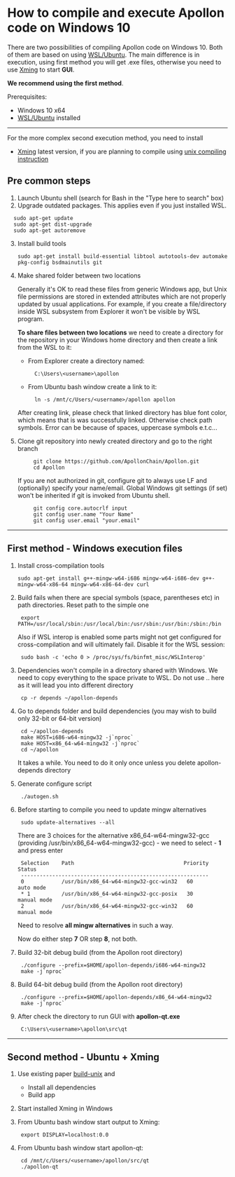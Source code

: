 # How to compile and execute Apollon code on Windows 10

There are two possibilities of compiling Apollon code on Windows 10.
 Both of them are based on using [WSL/Ubuntu](https://msdn.microsoft.com/en-us/commandline/wsl/install_guide).
 The main difference is in execution, using first method you will get .exe files, otherwise you need to use [Xming](http://www.straightrunning.com/XmingNotes/) to start **GUI**.
 
 **We recommend using the first method**.

 Prerequisites:
 
 * Windows 10 x64
 * [WSL/Ubuntu](https://msdn.microsoft.com/en-us/commandline/wsl/install_guide) installed
---
For the more complex second execution method, you need to install
 * [Xming](http://www.straightrunning.com/XmingNotes/) latest version, if you are planning to compile using [unix compiling instruction](https://github.com/ApollonChain/Apollon/blob/master/doc/build-unix.md)


## Pre common steps

1. Launch Ubuntu shell (search for Bash in the "Type here to search" box)
2. Upgrade outdated packages. This applies even if you just installed WSL.
      
```
  sudo apt-get update
  sudo apt-get dist-upgrade
  sudo apt-get autoremove
```
3.   Install build tools 

        `sudo apt-get install build-essential libtool autotools-dev automake pkg-config bsdmainutils git`

4. Make shared folder between two locations

    Generally it's OK to read these files from generic Windows app, but Unix file permissions are stored in extended
    attributes which are not properly updated by usual applications. For example, if you create a file/directory inside
    WSL subsystem from Explorer it won't be visible by WSL program.

    **To share files between two locations** we need to create a directory for the repository in your Windows home directory
    and then create a link from the WSL to it:

    * From Explorer create a directory named:

            C:\Users\<username>\apollon
    * From Ubuntu bash window create a link to it:
  
            ln -s /mnt/c/Users/<username>/apollon apollon   
    
    After creating link, please check that linked directory has blue font color, which means that is was successfully linked. Otherwise check path symbols. Error can be because of spaces, uppercase symbols e.t.c...

5. Clone git repository into newly created directory and go to the right branch
   
            git clone https://github.com/ApollonChain/Apollon.git
            cd Apollon
    If you are not authorized in git, configure git to always use LF and (optionally) specify your name/email. Global Windows git settings (if set)
    won't be inherited if git is invoked from Ubuntu shell.

            git config core.autocrlf input
            git config user.name "Your Name"
            git config user.email "your.email"
---
## First method - Windows execution files
 1. Install cross-compilation tools

        sudo apt-get install g++-mingw-w64-i686 mingw-w64-i686-dev g++-mingw-w64-x86-64 mingw-w64-x86-64-dev curl

1. Build fails when there are special symbols (space, parentheses etc) in path directories. Reset path to the simple one

        export PATH=/usr/local/sbin:/usr/local/bin:/usr/sbin:/usr/bin:/sbin:/bin

    Also if WSL interop is enabled some parts might not get configured for cross-compilation and will ultimately fail.
    Disable it for the WSL session:

        sudo bash -c 'echo 0 > /proc/sys/fs/binfmt_misc/WSLInterop'

2. Dependencies won't compile in a directory shared with Windows. We need to copy everything to the space private to
    WSL. Do not use .. here as it will lead you into different directory

        cp -r depends ~/apollon-depends

3. Go to depends folder and build dependencies (you may wish to build only 32-bit or 64-bit version)

        cd ~/apollon-depends
        make HOST=i686-w64-mingw32 -j`nproc`
        make HOST=x86_64-w64-mingw32 -j`nproc`
        cd ~/apollon
    It takes a while. You need to do it only once unless you delete apollon-depends directory

4. Generate configure script

        ./autogen.sh

5. Before starting to compile you need to update mingw alternatives
    
        sudo update-alternatives --all

    There are 3 choices for the alternative x86_64-w64-mingw32-gcc (providing /usr/bin/x86_64-w64-mingw32-gcc) - we need to select - **1** and press enter

        Selection    Path                                   Priority   Status
        ------------------------------------------------------------
        0            /usr/bin/x86_64-w64-mingw32-gcc-win32   60        auto mode
        * 1          /usr/bin/x86_64-w64-mingw32-gcc-posix   30        manual mode
        2            /usr/bin/x86_64-w64-mingw32-gcc-win32   60        manual mode

    Need to resolve **all mingw alternatives** in such a way.

    Now do either step **7** OR step **8**, not both.

6. Build 32-bit debug build (from the Apollon root directory)
    
        ./configure --prefix=$HOME/apollon-depends/i686-w64-mingw32
        make -j`nproc`

7. Build 64-bit debug build (from the Apollon root directory)
     
        ./configure --prefix=$HOME/apollon-depends/x86_64-w64-mingw32
        make -j`nproc`

8. After check the directory to run GUI with __apollon-qt.exe__
    
        C:\Users\<username>\apollon\src\qt
----
## Second method - Ubuntu + Xming
1. Use existing paper [build-unix](https://github.com/ApollonChain/Apollon/blob/master/doc/build-unix.md) and
    * Install all dependencies
    * Build app
2. Start installed Xming in Windows
3. From Ubuntu bash window start output to Xming:
   
        export DISPLAY=localhost:0.0
4. From Ubuntu bash window start apollon-qt:

        cd /mnt/c/Users/<username>/apollon/src/qt
        ./apollon-qt 

